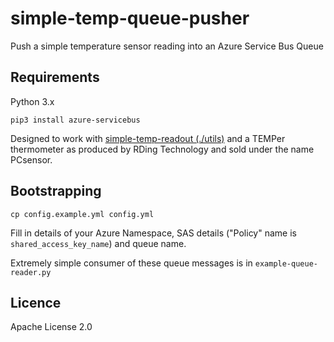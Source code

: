 # simple-temp-queue-pusher
Push a simple temperature sensor reading into an Azure Service Bus Queue

## Requirements

Python 3.x

`pip3 install azure-servicebus`

Designed to work with [simple-temp-readout (./utils)](https://github.com/PeterUpfold/TEMPered) and a TEMPer thermometer as produced by
RDing Technology and sold under the name PCsensor.

## Bootstrapping

`cp config.example.yml config.yml`

Fill in details of your Azure Namespace, SAS details ("Policy" name is `shared_access_key_name`) and queue name.

Extremely simple consumer of these queue messages is in `example-queue-reader.py`

## Licence

Apache License 2.0

